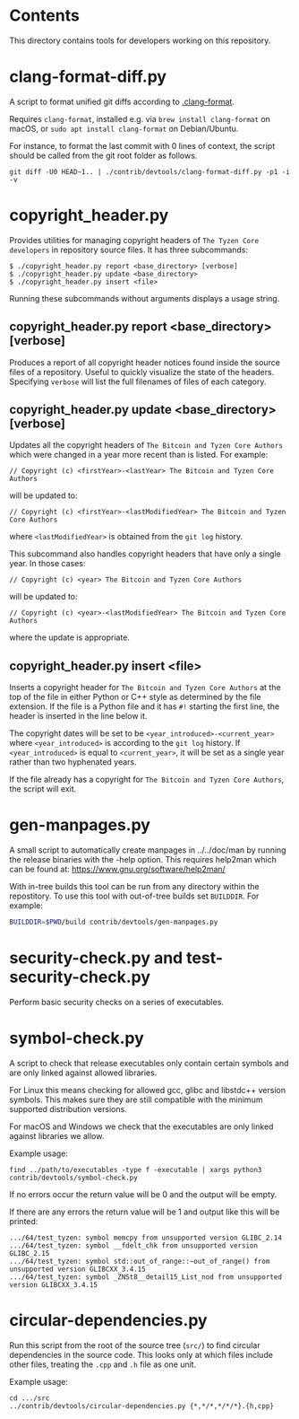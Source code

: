Contents
========
This directory contains tools for developers working on this repository.

clang-format-diff.py
===================

A script to format unified git diffs according to [.clang-format](../../src/.clang-format).

Requires `clang-format`, installed e.g. via `brew install clang-format` on macOS,
or `sudo apt install clang-format` on Debian/Ubuntu.

For instance, to format the last commit with 0 lines of context,
the script should be called from the git root folder as follows.

```
git diff -U0 HEAD~1.. | ./contrib/devtools/clang-format-diff.py -p1 -i -v
```

copyright\_header.py
====================

Provides utilities for managing copyright headers of `The Tyzen Core
developers` in repository source files. It has three subcommands:

```
$ ./copyright_header.py report <base_directory> [verbose]
$ ./copyright_header.py update <base_directory>
$ ./copyright_header.py insert <file>
```
Running these subcommands without arguments displays a usage string.

copyright\_header.py report \<base\_directory\> [verbose]
---------------------------------------------------------

Produces a report of all copyright header notices found inside the source files
of a repository. Useful to quickly visualize the state of the headers.
Specifying `verbose` will list the full filenames of files of each category.

copyright\_header.py update \<base\_directory\> [verbose]
---------------------------------------------------------
Updates all the copyright headers of `The Bitcoin and Tyzen Core Authors` which were
changed in a year more recent than is listed. For example:
```
// Copyright (c) <firstYear>-<lastYear> The Bitcoin and Tyzen Core Authors
```
will be updated to:
```
// Copyright (c) <firstYear>-<lastModifiedYear> The Bitcoin and Tyzen Core Authors
```
where `<lastModifiedYear>` is obtained from the `git log` history.

This subcommand also handles copyright headers that have only a single year. In
those cases:
```
// Copyright (c) <year> The Bitcoin and Tyzen Core Authors
```
will be updated to:
```
// Copyright (c) <year>-<lastModifiedYear> The Bitcoin and Tyzen Core Authors
```
where the update is appropriate.

copyright\_header.py insert \<file\>
------------------------------------
Inserts a copyright header for `The Bitcoin and Tyzen Core Authors` at the top of the
file in either Python or C++ style as determined by the file extension. If the
file is a Python file and it has  `#!` starting the first line, the header is
inserted in the line below it.

The copyright dates will be set to be `<year_introduced>-<current_year>` where
`<year_introduced>` is according to the `git log` history. If
`<year_introduced>` is equal to `<current_year>`, it will be set as a single
year rather than two hyphenated years.

If the file already has a copyright for `The Bitcoin and Tyzen Core Authors`, the
script will exit.

gen-manpages.py
===============

A small script to automatically create manpages in ../../doc/man by running the release binaries with the -help option.
This requires help2man which can be found at: https://www.gnu.org/software/help2man/

With in-tree builds this tool can be run from any directory within the
repostitory. To use this tool with out-of-tree builds set `BUILDDIR`. For
example:

```bash
BUILDDIR=$PWD/build contrib/devtools/gen-manpages.py
```

security-check.py and test-security-check.py
============================================

Perform basic security checks on a series of executables.

symbol-check.py
===============

A script to check that release executables only contain
certain symbols and are only linked against allowed libraries.

For Linux this means checking for allowed gcc, glibc and libstdc++ version symbols.
This makes sure they are still compatible with the minimum supported distribution versions.

For macOS and Windows we check that the executables are only linked against libraries we allow.

Example usage:

    find ../path/to/executables -type f -executable | xargs python3 contrib/devtools/symbol-check.py

If no errors occur the return value will be 0 and the output will be empty.

If there are any errors the return value will be 1 and output like this will be printed:

    .../64/test_tyzen: symbol memcpy from unsupported version GLIBC_2.14
    .../64/test_tyzen: symbol __fdelt_chk from unsupported version GLIBC_2.15
    .../64/test_tyzen: symbol std::out_of_range::~out_of_range() from unsupported version GLIBCXX_3.4.15
    .../64/test_tyzen: symbol _ZNSt8__detail15_List_nod from unsupported version GLIBCXX_3.4.15

circular-dependencies.py
========================

Run this script from the root of the source tree (`src/`) to find circular dependencies in the source code.
This looks only at which files include other files, treating the `.cpp` and `.h` file as one unit.

Example usage:

    cd .../src
    ../contrib/devtools/circular-dependencies.py {*,*/*,*/*/*}.{h,cpp}
